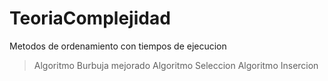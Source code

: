 # TeoriaComplejidad
 Metodos de ordenamiento con tiempos de ejecucion

> Algoritmo Burbuja mejorado
> Algoritmo Seleccion
> Algoritmo Insercion
